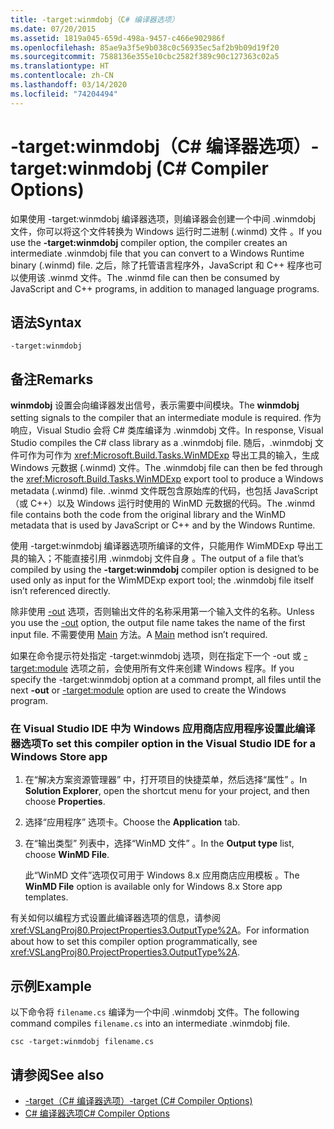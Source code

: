 ```yaml
---
title: -target:winmdobj（C# 编译器选项）
ms.date: 07/20/2015
ms.assetid: 1819a045-659d-498a-9457-c466e902986f
ms.openlocfilehash: 85ae9a3f5e9b038c0c56935ec5af2b9b09d19f20
ms.sourcegitcommit: 7588136e355e10cbc2582f389c90c127363c02a5
ms.translationtype: HT
ms.contentlocale: zh-CN
ms.lasthandoff: 03/14/2020
ms.locfileid: "74204494"
---
```

# <a name="-targetwinmdobj-c-compiler-options"></a><span data-ttu-id="a3924-102">-target:winmdobj（C# 编译器选项）</span><span class="sxs-lookup"><span data-stu-id="a3924-102">-target:winmdobj (C# Compiler Options)</span></span>
<span data-ttu-id="a3924-103">如果使用 -target:winmdobj 编译器选项，则编译器会创建一个中间 .winmdobj 文件，你可以将这个文件转换为 Windows 运行时二进制 (.winmd) 文件  。</span><span class="sxs-lookup"><span data-stu-id="a3924-103">If you use the **-target:winmdobj** compiler option, the compiler creates an intermediate .winmdobj file that you can convert to a Windows Runtime binary (.winmd) file.</span></span> <span data-ttu-id="a3924-104">之后，除了托管语言程序外，JavaScript 和 C++ 程序也可以使用该 .winmd 文件。</span><span class="sxs-lookup"><span data-stu-id="a3924-104">The .winmd file can then be consumed by JavaScript and C++ programs, in addition to managed language programs.</span></span>  
  
## <a name="syntax"></a><span data-ttu-id="a3924-105">语法</span><span class="sxs-lookup"><span data-stu-id="a3924-105">Syntax</span></span>  
  
```console  
-target:winmdobj  
```  
  
## <a name="remarks"></a><span data-ttu-id="a3924-106">备注</span><span class="sxs-lookup"><span data-stu-id="a3924-106">Remarks</span></span>  
 <span data-ttu-id="a3924-107">**winmdobj** 设置会向编译器发出信号，表示需要中间模块。</span><span class="sxs-lookup"><span data-stu-id="a3924-107">The **winmdobj** setting signals to the compiler that an intermediate module is required.</span></span> <span data-ttu-id="a3924-108">作为响应，Visual Studio 会将 C# 类库编译为 .winmdobj 文件。</span><span class="sxs-lookup"><span data-stu-id="a3924-108">In response, Visual Studio compiles the C# class library as a .winmdobj file.</span></span> <span data-ttu-id="a3924-109">随后，.winmdobj 文件可作为可作为 <xref:Microsoft.Build.Tasks.WinMDExp> 导出工具的输入，生成 Windows 元数据 (.winmd) 文件。</span><span class="sxs-lookup"><span data-stu-id="a3924-109">The .winmdobj file can then be fed through the <xref:Microsoft.Build.Tasks.WinMDExp> export tool to produce a Windows metadata (.winmd) file.</span></span> <span data-ttu-id="a3924-110">.winmd 文件既包含原始库的代码，也包括 JavaScript（或 C++）以及 Windows 运行时使用的 WinMD 元数据的代码。</span><span class="sxs-lookup"><span data-stu-id="a3924-110">The .winmd file contains both the code from the original library and the WinMD metadata that is used by JavaScript or C++ and by the Windows Runtime.</span></span>  
  
 <span data-ttu-id="a3924-111">使用 -target:winmdobj 编译器选项所编译的文件，只能用作 WimMDExp 导出工具的输入；不能直接引用 .winmdobj 文件自身  。</span><span class="sxs-lookup"><span data-stu-id="a3924-111">The output of a file that’s compiled by using the **-target:winmdobj** compiler option is designed to be used only as input for the WimMDExp export tool; the .winmdobj file itself isn’t referenced directly.</span></span>  
  
 <span data-ttu-id="a3924-112">除非使用 [-out](./out-compiler-option.md) 选项，否则输出文件的名称采用第一个输入文件的名称。</span><span class="sxs-lookup"><span data-stu-id="a3924-112">Unless you use the [-out](./out-compiler-option.md) option, the output file name takes the name of the first input file.</span></span> <span data-ttu-id="a3924-113">不需要使用 [Main](../../programming-guide/main-and-command-args/index.md) 方法。</span><span class="sxs-lookup"><span data-stu-id="a3924-113">A [Main](../../programming-guide/main-and-command-args/index.md) method isn’t required.</span></span>  
  
 <span data-ttu-id="a3924-114">如果在命令提示符处指定 -target:winmdobj 选项，则在指定下一个 -out 或 [-target:module](./target-module-compiler-option.md) 选项之前，会使用所有文件来创建 Windows 程序。</span><span class="sxs-lookup"><span data-stu-id="a3924-114">If you specify the -target:winmdobj option at a command prompt, all files until the next **-out** or [-target:module](./target-module-compiler-option.md) option are used to create the Windows program.</span></span>  
  
### <a name="to-set-this-compiler-option-in-the-visual-studio-ide-for-a-windows-store-app"></a><span data-ttu-id="a3924-115">在 Visual Studio IDE 中为 Windows 应用商店应用程序设置此编译器选项</span><span class="sxs-lookup"><span data-stu-id="a3924-115">To set this compiler option in the Visual Studio IDE for a Windows Store app</span></span>  
  
1. <span data-ttu-id="a3924-116">在“解决方案资源管理器”  中，打开项目的快捷菜单，然后选择“属性”  。</span><span class="sxs-lookup"><span data-stu-id="a3924-116">In **Solution Explorer**, open the shortcut menu for your project, and then choose **Properties**.</span></span>  
  
2. <span data-ttu-id="a3924-117">选择“应用程序”  选项卡。</span><span class="sxs-lookup"><span data-stu-id="a3924-117">Choose the **Application** tab.</span></span>  
  
3. <span data-ttu-id="a3924-118">在“输出类型”  列表中，选择“WinMD 文件”  。</span><span class="sxs-lookup"><span data-stu-id="a3924-118">In the **Output type** list, choose **WinMD File**.</span></span>  
  
     <span data-ttu-id="a3924-119">此“WinMD 文件”选项仅可用于 Windows 8.x 应用商店应用模板  。</span><span class="sxs-lookup"><span data-stu-id="a3924-119">The **WinMD File** option is available only for Windows 8.x Store app templates.</span></span>  
  
 <span data-ttu-id="a3924-120">有关如何以编程方式设置此编译器选项的信息，请参阅 <xref:VSLangProj80.ProjectProperties3.OutputType%2A>。</span><span class="sxs-lookup"><span data-stu-id="a3924-120">For information about how to set this compiler option programmatically, see <xref:VSLangProj80.ProjectProperties3.OutputType%2A>.</span></span>  
  
## <a name="example"></a><span data-ttu-id="a3924-121">示例</span><span class="sxs-lookup"><span data-stu-id="a3924-121">Example</span></span>  
 <span data-ttu-id="a3924-122">以下命令将 `filename.cs` 编译为一个中间 .winmdobj 文件。</span><span class="sxs-lookup"><span data-stu-id="a3924-122">The following command compiles `filename.cs` into an intermediate .winmdobj file.</span></span>  
  
```console  
csc -target:winmdobj filename.cs  
```  
  
## <a name="see-also"></a><span data-ttu-id="a3924-123">请参阅</span><span class="sxs-lookup"><span data-stu-id="a3924-123">See also</span></span>

- [<span data-ttu-id="a3924-124">-target（C# 编译器选项）</span><span class="sxs-lookup"><span data-stu-id="a3924-124">-target (C# Compiler Options)</span></span>](./target-compiler-option.md)
- [<span data-ttu-id="a3924-125">C# 编译器选项</span><span class="sxs-lookup"><span data-stu-id="a3924-125">C# Compiler Options</span></span>](./index.md)
